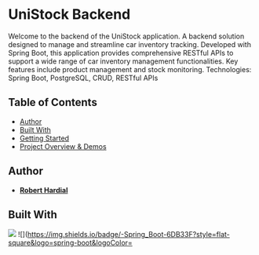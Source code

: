 # UniStock Backend
Welcome to the backend of the UniStock application. A backend solution designed to manage and streamline car inventory tracking. Developed with Spring Boot, this application provides comprehensive RESTful APIs to support a wide range of car inventory management functionalities. Key features include product management and stock monitoring.
Technologies: Spring Boot, PostgreSQL, CRUD, RESTful APIs

## Table of Contents

- [Author](#author)
- [Built With](#built-with)
- [Getting Started](#getting-started)
- [Project Overview & Demos](#project-overview--demos)

## Author

- [**Robert Hardial**](https://github.com/robhardial)

## Built With
![](https://img.shields.io/badge/-Java-007396?style=flat-square&logo=java&logoColor=white)
![](https://img.shields.io/badge/-Spring_Boot-6DB33F?style=flat-square&logo=spring-boot&logoColor=
